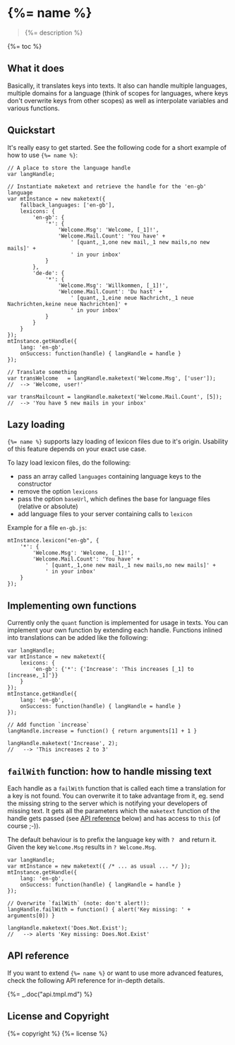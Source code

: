 # {%= name %}

> {%= description %}

{%= toc %}

## What it does

Basically, it translates keys into texts.  It also can handle multiple languages, multiple domains for a language (think of scopes for languages, where keys don't overwrite keys from other scopes) as well as interpolate variables and various functions.

## Quickstart

It's really easy to get started.  See the following code for a short example of how to use `{%= name %}`:

    // A place to store the language handle
    var langHandle;

    // Instantiate maketext and retrieve the handle for the 'en-gb' language
    var mtInstance = new maketext({
        fallback_languages: ['en-gb'],
        lexicons: {
            'en-gb': {
                '*': {
                    'Welcome.Msg': 'Welcome, [_1]!',
                    'Welcome.Mail.Count': 'You have' +
                        ' [quant,_1,one new mail,_1 new mails,no new mails]' +
                        ' in your inbox'
                }
            },
            'de-de': {
                '*': {
                    'Welcome.Msg': 'Willkommen, [_1]!',
                    'Welcome.Mail.Count': 'Du hast' +
                        ' [quant,_1,eine neue Nachricht,_1 neue Nachrichten,keine neue Nachrichten]' +
                        ' in your inbox'
                }
            }
        }
    });
    mtInstance.getHandle({
        lang: 'en-gb',
        onSuccess: function(handle) { langHandle = handle }
    });

    // Translate something
    var transWelcome   = langHandle.maketext('Welcome.Msg', ['user']);
    //  --> 'Welcome, user!'

    var transMailcount = langHandle.maketext('Welcome.Mail.Count', [5]);
    //  --> 'You have 5 new mails in your inbox'

## Lazy loading

`{%= name %}` supports lazy loading of lexicon files due to it's origin.  Usability of this feature depends on your exact use case.

To lazy load lexicon files, do the following:

* pass an array called `languages` containing language keys to the constructor
* remove the option `lexicons`
* pass the option `baseUrl`, which defines the base for language files (relative or absolute)
* add language files to your server containing calls to `lexicon`

Example for a file `en-gb.js`:

    mtInstance.lexicon("en-gb", {
        '*': {
            'Welcome.Msg': 'Welcome, [_1]!',
            'Welcome.Mail.Count': 'You have' +
                ' [quant,_1,one new mail,_1 new mails,no new mails]' +
                ' in your inbox'
        }
    });

## Implementing own functions

Currently only the `quant` function is implemented for usage in texts.  You can implement your own function by extending each handle.  Functions inlined into translations can be added like the following:

	var langHandle;
	var mtInstance = new maketext({
		lexicons: {
			'en-gb': {'*': {'Increase': 'This increases [_1] to [increase,_1]'}}
		}
	});
    mtInstance.getHandle({
        lang: 'en-gb',
        onSuccess: function(handle) { langHandle = handle }
    });
    
    // Add function `increase`
    langHandle.increase = function() { return arguments[1] + 1 }
    
    langHandle.maketext('Increase', 2);
    //   --> 'This increases 2 to 3'

## `failWith` function: how to handle missing text

Each handle as a `failWith` function that is called each time a translation for a key is not found.  You can overwrite it to take advantage from it, eg. send the missing string to the server which is notifying your developers of missing text.  It gets all the parameters which the `maketext` function of the handle gets passed (see [API reference](#api-reference) below) and has access to `this` (of course ;-)).

The default behaviour is to prefix the language key with `? ` and return it.  Given the key `Welcome.Msg` results in `? Welcome.Msg`.

	var langHandle;
	var mtInstance = new maketext({ /* ... as usual ... */ });
    mtInstance.getHandle({
        lang: 'en-gb',
        onSuccess: function(handle) { langHandle = handle }
    });
    
    // Overwrite `failWith` (note: don't alert!):
    langHandle.failWith = function() { alert('Key missing: ' + arguments[0]) }
    
    langHandle.maketext('Does.Not.Exist');
    //   --> alerts 'Key missing: Does.Not.Exist'

## API reference

If you want to extend `{%= name %}` or want to use more advanced features, check the following API reference for in-depth details.

{%= _.doc("api.tmpl.md") %}

## License and Copyright
{%= copyright %}
{%= license %}
